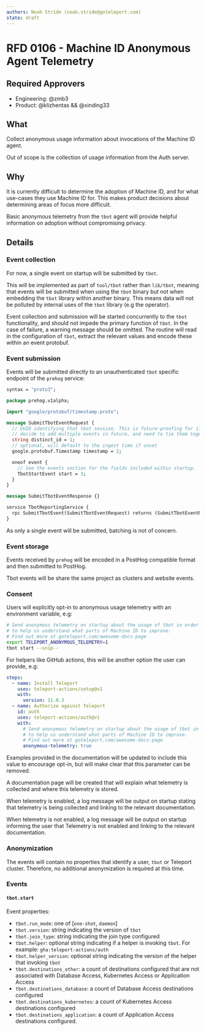 ```yaml
---
authors: Noah Stride (noah.stride@goteleport.com)
state: draft
---
```


# RFD 0106 - Machine ID Anonymous Agent Telemetry

## Required Approvers

* Engineering: @zmb3
* Product: @klizhentas && @xinding33

## What

Collect anonymous usage information about invocations of the Machine ID agent.

Out of scope is the collection of usage information from the Auth server.

## Why

It is currently difficult to determine the adoption of Machine ID, and for what
use-cases they use Machine ID for. This makes product decisions about 
determining areas of focus more difficult.

Basic anonymous telemetry from the `tbot` agent will provide helpful
information on adoption without compromising privacy.

## Details

### Event collection

For now, a single event on startup will be submitted by `tbot`.

This will be implemented as part of `tool/tbot` rather than `lib/tbot`, meaning
that events will be submitted when using the `tbot` binary but not when
embedding the `tbot` library within another binary. This means data will not
be polluted by internal uses of the `tbot` library (e.g the operator).

Event collection and submission will be started concurrently to the `tbot`
functionality, and should not impede the primary function of `tbot`. In the
case of failure, a warning message should be omitted. The routine will read in
the configuration of `tbot`, extract the relevant values and encode these within
an event protobuf.

### Event submission

Events will be submitted directly to an unauthenticated `tbot` specific endpoint
of the `prehog` service:

```protobuf
syntax = "proto3";

package prehog.v1alpha;

import "google/protobuf/timestamp.proto";

message SubmitTbotEventRequest {
  // UUID identifying that tbot session. This is future-proofing for if we
  // decide to add multiple events in future, and need to tie them together.
  string distinct_id = 1;
  // optional, will default to the ingest time if unset
  google.protobuf.Timestamp timestamp = 2;

  oneof event {
    // See the events section for the fields included within startup.
    TbotStartEvent start = 3;
  }
}

message SubmitTbotEventResponse {}

service TbotReportingService {
  rpc SubmitTbotEvent(SubmitTbotEventRequest) returns (SubmitTbotEventResponse) {}
}
```

As only a single event will be submitted, batching is not of concern.

### Event storage

Events received by `prehog` will be encoded in a PostHog compatible format
and then submitted to PostHog.

Tbot events will be share the same project as clusters and website events.

### Consent

Users will explicitly opt-in to anonymous usage telemetry with an environment
variable, e.g:

```sh
# Send anonymous telemetry on startup about the usage of tbot in order
# to help us understand what parts of Machine ID to improve.
# Find out more at goteleport.com/awesome-docs-page
export TELEPORT_ANONYMOUS_TELEMETRY=1
tbot start --snip--
```

For helpers like GitHub actions, this will be another option the user can
provide, e.g:

```yaml
steps:
  - name: Install Teleport
    uses: teleport-actions/setup@v1
    with:
      version: 11.0.3
  - name: Authorize against Teleport
    id: auth
    uses: teleport-actions/auth@v1
    with:
      # Send anonymous telemetry on startup about the usage of tbot in order
      # to help us understand what parts of Machine ID to improve.
      # Find out more at goteleport.com/awesome-docs-page
      anonymous-telemetry: true
```

Examples provided in the documentation will be updated to include this value
to encourage opt-in, but will make clear that this parameter can be removed.

A documentation page will be created that will explain what telemetry is
collected and where this telemetry is stored.

When telemetry is enabled, a log message will be output on startup stating that
telemetry is being collected and linking to the relevant documentation.

When telemetry is not enabled, a log message will be output on startup
informing the user that Telemetry is not enabled and linking to the relevant
documentation.

### Anonymization

The events will contain no properties that identify a user, `tbot` or Teleport
cluster. Therefore, no additional anonymization is required at this time.

### Events

#### `tbot.start`

Event properties:

- `tbot.run_mode`: one of [`one-shot`, `daemon`]
- `tbot.version`: string indicating the version of `tbot`
- `tbot.join_type`: string indicating the join type configured
- `tbot.helper`: optional string indicating if a helper is invoking `tbot`. For 
  example: `gha:teleport-actions/auth`
- `tbot.helper_version`: optional string indicating the version of the helper 
  that invoking `tbot`
- `tbot.destinations_other`: a count of destinations configured that are not
  associated with Database Access, Kubernetes Access or Application Access
- `tbot.destinations_database`: a count of Database Access 
  destinations configured
- `tbot.destinations_kubernetes`: a count of Kubernetes Access
  destinations configured
- `tbot.destinations_application`: a count of Application 
  Access destinations configured.

